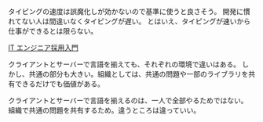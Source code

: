 タイピングの速度は誤魔化しが効かないので基準に使うと良さそう。
開発に慣れてない人は間違いなくタイピングが遅い。
とはいえ、タイピングが速いから仕事ができるとは限らない。

[IT エンジニア採用入門](https://zenn.dev/tbpgr/books/214cd4a0052a92)

クライアントとサーバーで言語を揃えても、それぞれの環境で違いはある。
しかし、共通の部分も大きい。組織としては、共通の問題や一部のライブラリを共有できるだけでも価値がある。

クライアントとサーバーで言語を揃えるのは、一人で全部やるためではない。
組織で共通の問題を共有するため。違うところは違っていい。
